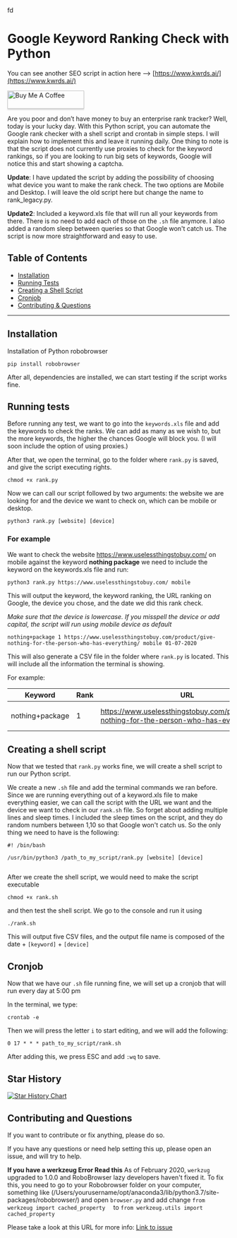 fd
# Google Keyword Ranking Check with Python 

You can see another SEO script in action here --> <a href="https://www.kwrds.ai/" rel="follow">[https://www.kwrds.ai/](https://www.kwrds.ai/)</a>


<a href="https://bmc.link/sundios" target="_blank"><img src="https://www.buymeacoffee.com/assets/img/custom_images/orange_img.png" alt="Buy Me A Coffee" style="height: 41px !important;width: 174px !important;box-shadow: 0px 3px 2px 0px rgba(190, 190, 190, 0.5) !important;-webkit-box-shadow: 0px 3px 2px 0px rgba(190, 190, 190, 0.5) !important;" ></a>

Are you poor and don’t have money to buy an enterprise rank tracker? Well, today is your lucky day. With this Python script, 
you can automate the Google rank checker with a shell script and crontab in simple steps.
I will explain how to implement this and leave it running daily.
One thing to note is that the script does not currently use proxies to check for the keyword rankings, so if you are looking to run big sets of keywords, Google will notice this and start showing a captcha.


**Update**: I have updated the script by adding the possibility of choosing what device you want to make the rank check. The two options are Mobile and Desktop. I will leave the old script here but change the name to rank_legacy.py.

**Update2**: Included a keyword.xls file that will run all your keywords from there. There is no need to add each of those on the `.sh` file anymore. I also added a random sleep between queries so that Google won't catch us. The script is now more straightforward and easy to use.

## Table of Contents 

- [Installation](#installation)
- [Running Tests](#running-tests)
- [Creating a Shell Script](#creating-a-shell-script)
- [Cronjob](#cronjob)
- [Contributing & Questions](#contributing-and-questions)

---

## Installation

Installation of Python robobrowser

```shell
pip install robobrowser
```
After all, dependencies are installed, we can start testing if the script works fine.

## Running tests
Before running any test, we want to go into the `keywords.xls` file and add the keywords to check the ranks. We can add as many as we wish to, but the more keywords, the higher the chances Google will block you. (I will soon include the option of using proxies.)

After that, we open the terminal, go to the folder where `rank.py` is saved, and give the script executing rights.

```shell
chmod +x rank.py
```
Now we can call our script followed by two arguments: the website we are looking for and the device we want to check on, which can be mobile or desktop.

```shell
python3 rank.py [website] [device] 
```

### For example 
We want to check the website https://www.uselessthingstobuy.com/ on mobile against the keyword **nothing package** we need to include the keyword on the keywords.xls file and run:

```shell
python3 rank.py https://www.uselessthingstobuy.com/ mobile
```

This will output the keyword, the keyword ranking, the URL ranking on Google, the device you chose, and the date we did this rank check.

*Make sure that the device is lowercase. If you misspell the device or add capital, the script will run using mobile device as default*

```shell 
nothing+package 1 https://www.uselessthingstobuy.com/product/give-nothing-for-the-person-who-has-everything/ mobile 01-07-2020
```
This will also generate a CSV file in the folder where `rank.py` is located. This will include all the information the terminal is showing.

For example:

| Keyword         	| Rank 	| URL                                                                                        	| Device 	| Date       	|
|-----------------	|------	|--------------------------------------------------------------------------------------------	|--------	|------------	|
| nothing+package 	| 1    	| https://www.uselessthingstobuy.com/product/give-nothing-for-the-person-who-has-everything/ 	| mobile 	| 01-07-2020 	|

## Creating a shell script

Now that we tested that `rank.py` works fine, we will create a shell script to run our Python script.

We create a new `.sh` file and add the terminal commands we ran before. Since we are running everything out of a keyword.xls file to make everything easier, we can call the script with the URL we want and the device we want to check in our `rank.sh` file. 
So forget about adding multiple lines and sleep times. I included the sleep times on the script, and they do random numbers between 1,10 so that Google won't catch us. So the only thing we need to have is the following:

```shell
#! /bin/bash

/usr/bin/python3 /path_to_my_script/rank.py [website] [device] 


```

After we create the shell script, we would need to make the script executable

```shell
chmod +x rank.sh
```
and then test the shell script. We go to the console and run it using

```shell
./rank.sh
```
This will output five CSV files, and the output file name is composed of the date + `[keyword]` + `[device]`

## Cronjob

Now that we have our `.sh` file running fine, we will set up a cronjob that will run every day at 5:00 pm

In the terminal, we type:

```shell
crontab -e
```
Then we will press the letter `i` to start editing, and we will add the following:

```
0 17 * * * path_to_my_script/rank.sh
```

After adding this, we press ESC and add `:wq` to save.

## Star History

[![Star History Chart](https://api.star-history.com/svg?repos=sundios/Google-rank-tracker&type=Date)](https://star-history.com/#sundios/Google-rank-tracker&Date)


## Contributing and Questions

If you want to contribute or fix anything, please do so. 

If you have any questions or need help setting this up, please open an issue, and will try to help.


**If you have a werkzeug Error Read this** As of February 2020, `werkzug` upgraded to 1.0.0 and RoboBrowser lazy developers haven't fixed it. To fix this, you need to go to your Robobrowser folder on your computer, something like (/Users/yourusername/opt/anaconda3/lib/python3.7/site-packages/robobrowser/) and open `browser.py` and add change ```from werkzeug import cached_property  ``` to ```from werkzeug.utils import cached_property```

Please take a look at this URL for more info: [Link to issue](https://github.com/jmcarp/robobrowser/issues/93)









